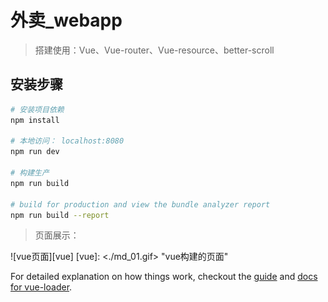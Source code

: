 # 外卖_webapp

> 搭建使用：Vue、Vue-router、Vue-resource、better-scroll

## 安装步骤

``` bash
# 安装项目依赖
npm install

# 本地访问： localhost:8080
npm run dev

# 构建生产
npm run build

# build for production and view the bundle analyzer report
npm run build --report
```
> 页面展示：

![vue页面][vue]
[vue]: <./md_01.gif> "vue构建的页面"

For detailed explanation on how things work, checkout the [guide](http://vuejs-templates.github.io/webpack/) and [docs for vue-loader](http://vuejs.github.io/vue-loader).
